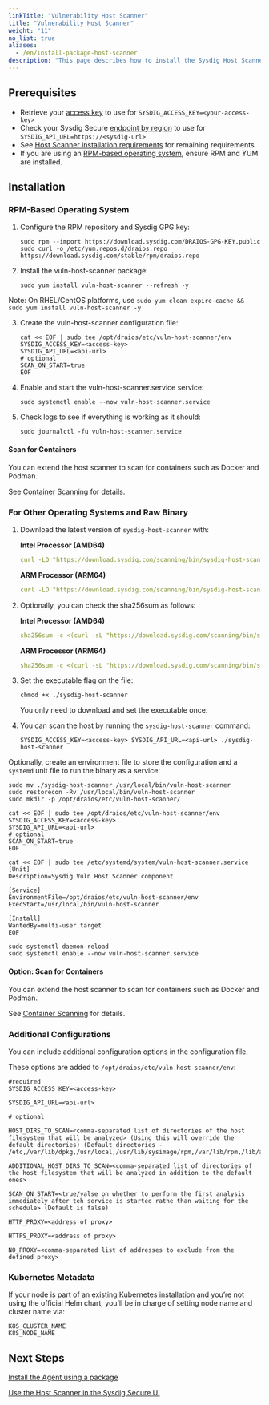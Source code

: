 ```yaml
---
linkTitle: "Vulnerability Host Scanner"
title: "Vulnerability Host Scanner"
weight: "11"
no_list: true
aliases:
  - /en/install-package-host-scanner
description: "This page describes how to install the Sysdig Host Scanner on non-Kubernetes hosts using packages. The Host Scanner is used to scan for vulnerabilities on hosts, in addition to the default runtime scanner on containers."
---
```


## Prerequisites

- Retrieve your [access key](/en/agent-access-key/) to use for `SYSDIG_ACCESS_KEY=<your-access-key>`
- Check your Sysdig Secure [endpoint by region](/en/regions-ranges/) to use for `SYSDIG_API_URL=https://<sysdig-url>`
- See [Host Scanner installation requirements](/en/install-reqs-host-scan) for remaining requirements.
- If you are using an [RPM-based operating system](#rpm-based-operating-system), ensure RPM and YUM are installed.

## Installation

### RPM-Based Operating System

1. Configure the RPM repository and Sysdig GPG key:

   ```
   sudo rpm --import https://download.sysdig.com/DRAIOS-GPG-KEY.public
   sudo curl -o /etc/yum.repos.d/draios.repo https://download.sysdig.com/stable/rpm/draios.repo
   ```

2. Install the vuln-host-scanner package:

   ```
   sudo yum install vuln-host-scanner --refresh -y
   ```

Note:  On RHEL/CentOS platforms, use ``sudo yum clean expire-cache && sudo yum install vuln-host-scanner -y``

3. Create the vuln-host-scanner configuration file:

   ```
   cat << EOF | sudo tee /opt/draios/etc/vuln-host-scanner/env
   SYSDIG_ACCESS_KEY=<access-key>
   SYSDIG_API_URL=<api-url>
   # optional
   SCAN_ON_START=true
   EOF
   ```

4. Enable and start the vuln-host-scanner.service service:

   ```
   sudo systemctl enable --now vuln-host-scanner.service
   ```

5. Check logs to see if everything is working as it should:

   ```
   sudo journalctl -fu vuln-host-scanner.service
   ```

#### Scan for Containers

You can extend the host scanner to scan for containers such as Docker and Podman.

See [Container Scanning](/en/container-scan) for details.

### For Other Operating Systems and Raw Binary

1. Download the latest version of `sysdig-host-scanner` with:

   **Intel Processor (AMD64)**

   ```yaml
   curl -LO "https://download.sysdig.com/scanning/bin/sysdig-host-scanner/$(curl -L -s https://download.sysdig.com/scanning/sysdig-host-scanner/latest_version.txt)/linux/amd64/sysdig-host-scanner"
   ```

   **ARM Processor (ARM64)**

   ```yaml
   curl -LO "https://download.sysdig.com/scanning/bin/sysdig-host-scanner/$(curl -L -s https://download.sysdig.com/scanning/sysdig-host-scanner/latest_version.txt)/linux/arm64/sysdig-host-scanner"
   ```

2. Optionally, you can check the sha256sum as follows:

   **Intel Processor (AMD64)**

   ```yaml
   sha256sum -c <(curl -sL "https://download.sysdig.com/scanning/bin/sysdig-host-scanner/$(curl -L -s https://download.sysdig.com/scanning/sysdig-host-scanner/latest_version.txt)/linux/amd64/sysdig-host-scanner.sha256")
   ```

   **ARM Processor (ARM64)**

   ```yaml
   sha256sum -c <(curl -sL "https://download.sysdig.com/scanning/bin/sysdig-host-scanner/$(curl -L -s https://download.sysdig.com/scanning/sysdig-host-scanner/latest_version.txt)/linux/arm64/sysdig-host-scanner.sha256")
   ```

3. Set the executable flag on the file:

   ```
   chmod +x ./sysdig-host-scanner
   ```

   You only need to download and set the executable once.

4. You can scan the host by running the `sysdig-host-scanner` command:

   ```
   SYSDIG_ACCESS_KEY=<access-key> SYSDIG_API_URL=<api-url> ./sysdig-host-scanner
   ```

Optionally, create an environment file to store the configuration and a `systemd` unit file to run the binary as a service:

   ```
   sudo mv ./sysdig-host-scanner /usr/local/bin/vuln-host-scanner
   sudo restorecon -Rv /usr/local/bin/vuln-host-scanner
   sudo mkdir -p /opt/draios/etc/vuln-host-scanner/

   cat << EOF | sudo tee /opt/draios/etc/vuln-host-scanner/env
   SYSDIG_ACCESS_KEY=<access-key>
   SYSDIG_API_URL=<api-url>
   # optional
   SCAN_ON_START=true
   EOF

   cat << EOF | sudo tee /etc/systemd/system/vuln-host-scanner.service
   [Unit]
   Description=Sysdig Vuln Host Scanner component

   [Service]
   EnvironmentFile=/opt/draios/etc/vuln-host-scanner/env
   ExecStart=/usr/local/bin/vuln-host-scanner

   [Install]
   WantedBy=multi-user.target
   EOF

   sudo systemctl daemon-reload
   sudo systemctl enable --now vuln-host-scanner.service
   ```

#### Option: Scan for Containers

You can extend the host scanner to scan for containers such as Docker and Podman.

See [Container Scanning](/en/container-scan) for details.

### Additional Configurations

You can include additional configuration options in the configuration file.

These options are added to  `/opt/draios/etc/vuln-host-scanner/env`:

```
#required
SYSDIG_ACCESS_KEY=<access-key>

SYSDIG_API_URL=<api-url>

# optional

HOST_DIRS_TO_SCAN=<comma-separated list of directories of the host filesystem that will be analyzed> (Using this will override the default directories) (Default directories - /etc,/var/lib/dpkg,/usr/local,/usr/lib/sysimage/rpm,/var/lib/rpm,/lib/apk/db)

ADDITIONAL_HOST_DIRS_TO_SCAN=<comma-separated list of directories of the host filesystem that will be analyzed in addition to the default ones>

SCAN_ON_START=<true/valse on whether to perform the first analysis immediately after teh service is started rathe than waiting for the schedule> (Default is false)

HTTP_PROXY=<address of proxy>

HTTPS_PROXY=<address of proxy>

NO_PROXY=<comma-separated list of addresses to exclude from the defined proxy>
```

### Kubernetes Metadata

If your node is part of an existing Kubernetes installation and you’re not using the official Helm chart, you’ll be in charge of setting node name and cluster name via:

```
K8S_CLUSTER_NAME
K8S_NODE_NAME
```

## Next Steps

[Install the Agent using a package](/en/install-package-agent-secure)

[Use the Host Scanner in the Sysdig Secure UI](/en/docs/sysdig-secure/vulnerabilities/findings/runtime/host-scanning/)
